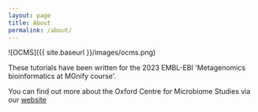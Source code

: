 ```yaml
---
layout: page
title: About
permalink: /about/
---
```


![OCMS]({{ site.baseurl }}/images/ocms.png)

These tutorials have been written for the 2023 EMBL-EBI 'Metagenomics bioinformatics at MGnify course'.

You can find out more about the Oxford Centre for Microbiome Studies via our [website](https://www.kennedy.ox.ac.uk/ocms)
